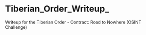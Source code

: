 # Tiberian_Order_Writeup_
Writeup for the Tiberian Order - Contract: Road to Nowhere (OSINT Challenge)

